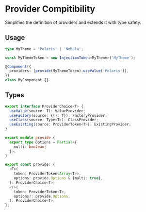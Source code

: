 <!-- todo: better docs -->

# Provider Compitibility

Simplifies the definition of providers and extends it with type safety.

## Usage

```ts
type MyTheme = 'Polaris' | 'Nebula';

const MyThemeToken = new InjectionToken<MyTheme>('MyTheme');

@Component({
  providers: [provide(MyThemeToken).useValue('Polaris')],
})
class MyComponent {}
```

## Types

```ts
export interface ProviderChoice<T> {
  useValue(source: T): ValueProvider;
  useFactory(source: {(): T}): FactoryProvider;
  useClass(source: Type<T>): ClassProvider;
  useExisting(source: ProviderToken<T>): ExistingProvider;
}

export module provide {
  export type Options = Partial<{
    multi: boolean;
  }>;
}

export const provide: {
  <T>(
    token: ProviderToken<Array<T>>,
    options: provide.Options & {multi: true},
  ): ProviderChoice<T>;
  <T>(
    token: ProviderToken<T>,
    options?: provide.Options,
  ): ProviderChoice<T>;
};
```
